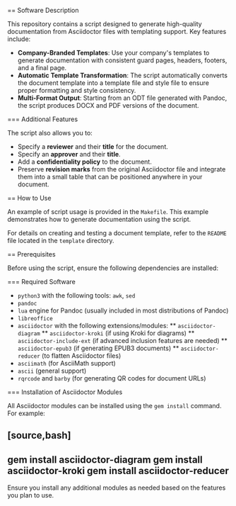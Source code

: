  
== Software Description

This repository contains a script designed to generate high-quality documentation from Asciidoctor files with templating support. Key features include:

* **Company-Branded Templates**: Use your company's templates to generate documentation with consistent guard pages, headers, footers, and a final page.
* **Automatic Template Transformation**: The script automatically converts the document template into a template file and style file to ensure proper formatting and style consistency.
* **Multi-Format Output**: Starting from an ODT file generated with Pandoc, the script produces DOCX and PDF versions of the document.

=== Additional Features

The script also allows you to:

* Specify a **reviewer** and their **title** for the document.
* Specify an **approver** and their **title**.
* Add a **confidentiality policy** to the document.
* Preserve **revision marks** from the original Asciidoctor file and integrate them into a small table that can be positioned anywhere in your document.

== How to Use

An example of script usage is provided in the `Makefile`. This example demonstrates how to generate documentation using the script.

For details on creating and testing a document template, refer to the `README` file located in the `template` directory.

== Prerequisites

Before using the script, ensure the following dependencies are installed:

=== Required Software

* `python3` with the following tools: `awk`, `sed`
* `pandoc`
* `lua` engine for Pandoc (usually included in most distributions of Pandoc)
* `libreoffice`
* `asciidoctor` with the following extensions/modules:
** `asciidoctor-diagram`
** `asciidoctor-kroki` (if using Kroki for diagrams)
** `asciidoctor-include-ext` (if advanced inclusion features are needed)
** `asciidoctor-epub3` (if generating EPUB3 documents)
** `asciidoctor-reducer` (to flatten Asciidoctor files)
* `asciimath` (for AsciiMath support)
* `ascii` (general support)
* `rqrcode` and `barby` (for generating QR codes for document URLs)

=== Installation of Asciidoctor Modules

All Asciidoctor modules can be installed using the `gem install` command. For example:

[source,bash]
----
gem install asciidoctor-diagram
gem install asciidoctor-kroki
gem install asciidoctor-reducer
----

Ensure you install any additional modules as needed based on the features you plan to use.
